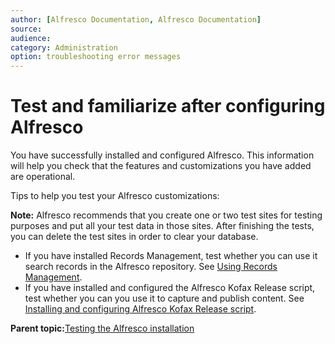 ```yaml
---
author: [Alfresco Documentation, Alfresco Documentation]
source: 
audience: 
category: Administration
option: troubleshooting error messages
---
```


# Test and familiarize after configuring Alfresco

You have successfully installed and configured Alfresco. This information will help you check that the features and customizations you have added are operational.

Tips to help you test your Alfresco customizations:

**Note:** Alfresco recommends that you create one or two test sites for testing purposes and put all your test data in those sites. After finishing the tests, you can delete the test sites in order to clear your database.

-   If you have installed Records Management, test whether you can use it search records in the Alfresco repository. See [Using Records Management](http://docs.alfresco.com/rm2.3/concepts/rm-intro.html).
-   If you have installed and configured the Alfresco Kofax Release script, test whether you can you use it to capture and publish content. See [Installing and configuring Alfresco Kofax Release script](kofax-intro.md).

**Parent topic:**[Testing the Alfresco installation](../concepts/testing-alfresco.md)

